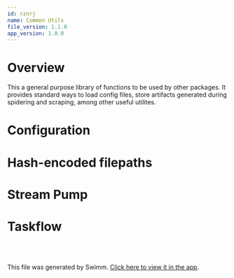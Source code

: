 ```yaml
---
id: rznrj
name: Common Utils
file_version: 1.1.0
app_version: 1.0.0
---
```

# Overview
This a  general purpose library  of functions to be  used by other  packages. It
provides standard  ways to load  config files, store artifacts  generated during
spidering and scraping, among other useful utilites.

# Configuration

# Hash-encoded filepaths

# Stream Pump

# Taskflow

<br/>

<br/>

This file was generated by Swimm. [Click here to view it in the app](https://app.swimm.io/repos/Z2l0aHViJTNBJTNBb3Blbi1tZXRhLWV4dHJhY3Rpb24lM0ElM0FhZGFtY2hhbmRyYQ==/docs/rznrj).
